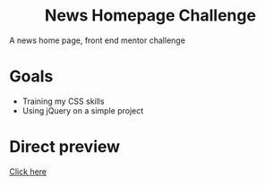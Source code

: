 <div align='center'><h1>News Homepage Challenge</h1>
</div>

A news home page, front end mentor challenge

<div align='left'><h1>Goals</h1>
</div>

- Training my CSS skills
- Using jQuery on a simple project

<div align='left'><h1>Direct preview</h1>
</div>

<a href="https://cn-works.github.io/NewsHomepage/">Click here</a>
